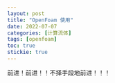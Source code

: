 ```yaml
---
layout: post
title: "OpenFoam 使用"
date: 2022-07-07
categories: [计算流体]
tags: [openfoam]
toc: true
stickie: true
---
```


前进！前进！！不择手段地前进！！！

